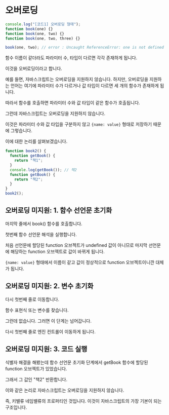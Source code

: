 # 오버로딩

```js
console.log("[코드1] 오버로딩 형태");
function book(one) {}
function book(one, two) {}
function book(one, two, three) {}

book(one, two); // error : Uncaught ReferenceError: one is not defined
```

함수 이름이 같더라도 파라미터 수, 타입이 다르면 각각 존재하게 됩니다.

이것을 오버로딩이라고 합니다.

예를 들면, 자바스크립트는 오버로딩을 지원하지 않습니다. 하지만, 오버로딩을 지원하는 언어는 여기에 파라미터 수가 다르거나 값 타입이 다르면 세 개의 함수가 존재하게 됩니다.

따라서 함수를 호출하면 파라미터 수와 값 타입이 같은 함수가 호출됩니다.

그런데 자바스크립트는 오버로딩을 지원하지 않습니다.

이것은 파라미터 수와 값 타입을 구분하지 않고 `{name: value}` 형태로 저장하기 때문에 그렇습니다.

이에 대한 논리를 살펴보겠습니다.

```js
function book2() {
  function getBook() {
    return "책1";
  }
  console.log(getBook()); // 책2
  function getBook() {
    return "책2";
  }
}
book2();
```

## 오버로딩 미지원: 1. 함수 선언문 초기화

마지막 줄에서 book() 함수를 호출합니다.

첫번째 함수 선언문 해석을 실행합니다.

처음 선언문에 할당된 function 오브젝트가 undefined 값이 아니므로 마지막 선언문에 해당하는 function 오브젝트로 값이 바뀌게 됩니다.

`{name: value}` 형태에서 이름이 같고 값이 정상적으로 function 오브젝트이니깐 대체가 됩니다.

## 오버로딩 미지원: 2. 변수 초기화

다시 첫번째 줄로 이동합니다.

함수 표현식 또는 변수를 찾습니다.

그런데 없습니다. 그러면 이 단계는 넘어갑니다.

다시 첫번째 줄로 엔진 컨트롤이 이동하게 됩니다.

## 오버로딩 미지원: 3. 코드 실행

식별자 해결을 해봤는데 함수 선언문 초기화 단계에서 getBook 함수에 할당된 function 오브젝트가 있었습니다.

그래서 그 값인 "책2" 반환합니다.

이와 같은 논리로 자바스크립트는 오버로딩을 지원하지 않습니다.

즉, 키밸류 네임밸류의 프로퍼티인 것입니다. 이것이 자바스크립트의 가장 기본이 되는 구조입니다.
